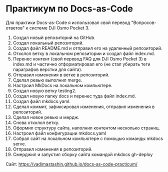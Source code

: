 # Практикум по Docs-as-Code

Для практики Docs-as-Code я использовал свой перевод "Вопросов-ответов" к системе DJI Osmo Pocket 3. 
1. Создал новый репозиторий на GitHub.
2. Создал локальный репозиторий.
3. Создал файл README.md и отправил его на удаленный репозиторий.
4. Отколол ветку в локальном репозитории и создал файл index.md.
5. Перенес контент (свой перевод FAQ для DJI Osmo Pocket 3) в index.md и частично отформатировал его (не стал убирать теги параграфов верстки для сайта).
6. Отправил изменения в ветке в репозиторий.
7. Сделал ревью выполнил merge.
8. Настроил MkDocs на локальном компьютере.
9. Создал новую ветку testing2.
10. Создал новую папку docs и перенес туда файл index.md.
11. Создал файл mkdocs.yaml.
12. Сделал коммит, зафиксировал изменения, отправил изменения в репозиторий.
13. Сделал новое ревью и мердж.
14. Снова отколол ветку.
15. Оформил структуру сайта, наполнил контентом несколько страниц.
16. Настроил файл конфигурации mkdocs.yaml
17. Собрал сайт на локальном компьютере с помощью команды mkdocs serve.
18. Отправил изменения в репозиторий.
19. Смерджил и запустил сборку сайта командой mkdocs gh-deploy

Сайт: https://vadimastashin.github.io/docs-as-code-practicum/


